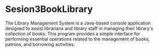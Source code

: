 # Sesion3BookLibrary
The Library Management System is a Java-based console application designed to assist librarians and library staff in managing their library's collection of books. This program provides a simple interface for performing essential operations related to the management of books, patrons, and borrowing activities.
